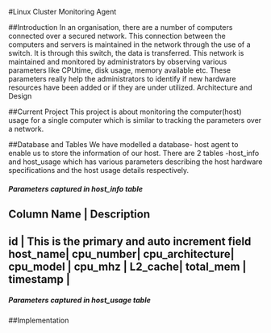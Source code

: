 #Linux Cluster Monitoring Agent

##Introduction
In an organisation, there are a number of computers connected over a secured network. This connection between the computers and servers is maintained in the network through the use of a switch.
It is through this switch, the data is transferred. This network is maintained and monitored by administrators by observing various parameters like CPUtime, disk usage, memory available etc.
These parameters really help the administrators to identify if new hardware resources have been added or if they are under utilized.
Architecture and Design

##Current Project
This project is about monitoring the computer(host) usage for a single computer which is similar to tracking the parameters over a network.

##Database and Tables
We have modelled a database- host agent to enable us to store the information of our host. There are 2 tables -host_info and host_usage which has various parameters describing the host hardware specifications and the host usage details respectively.
 
##### Parameters captured in host_info table
Column Name | Description
----------------------------------------------------
id | This is the primary and auto increment field
host_name| 
cpu_number|
cpu_architecture|
cpu_model |
cpu_mhz |
L2_cache|
total_mem |
timestamp |
-----------------------------------------------------
##### Parameters captured in host_usage table
##Implementation
